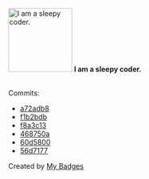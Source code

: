 <img src="https://my-badges.github.io/my-badges/sleepy-coder.png" alt="I am a sleepy coder." title="I am a sleepy coder." width="128">
<strong>I am a sleepy coder.</strong>
<br><br>

Commits:

- <a href="https://github.com/wcrum/archivista/commit/a72adb868cf0240dfef867aebaa6e082691bc22b">a72adb8</a>
- <a href="https://github.com/wcrum/archivista/commit/f1b2bdb4063bcfda5447c212245d365a7931f55c">f1b2bdb</a>
- <a href="https://github.com/wcrum/archivista/commit/f8a3c13a2b7489ea66c8817380e92cf22a08982e">f8a3c13</a>
- <a href="https://github.com/wcrum/archivista/commit/468750a1f2fc253d1b42820597c0b29bad2e1747">468750a</a>
- <a href="https://github.com/wcrum/archivista/commit/60d58009fc30c976e03b6a82d6b98bf489bd7aba">60d5800</a>
- <a href="https://github.com/wcrum/archivista/commit/56d71770139edce94a2f57a68e80608994a8b05c">56d7177</a>


Created by <a href="https://github.com/my-badges/my-badges">My Badges</a>